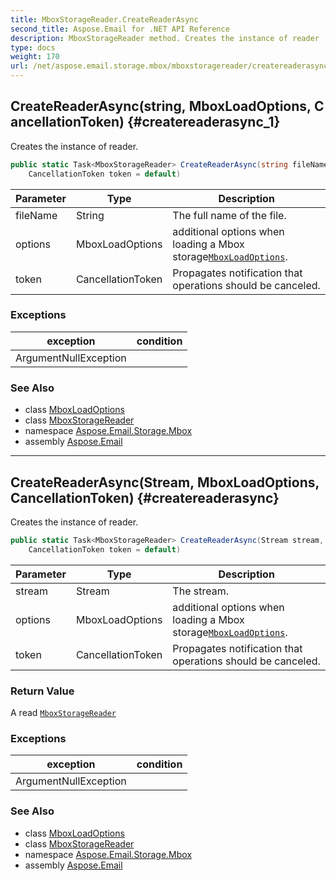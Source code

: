 ```yaml
---
title: MboxStorageReader.CreateReaderAsync
second_title: Aspose.Email for .NET API Reference
description: MboxStorageReader method. Creates the instance of reader
type: docs
weight: 170
url: /net/aspose.email.storage.mbox/mboxstoragereader/createreaderasync/
---
```

## CreateReaderAsync(string, MboxLoadOptions, CancellationToken) {#createreaderasync_1}

Creates the instance of reader.

```csharp
public static Task<MboxStorageReader> CreateReaderAsync(string fileName, MboxLoadOptions options, 
    CancellationToken token = default)
```

| Parameter | Type | Description |
| --- | --- | --- |
| fileName | String | The full name of the file. |
| options | MboxLoadOptions | additional options when loading a Mbox storage[`MboxLoadOptions`](../../mboxloadoptions/). |
| token | CancellationToken | Propagates notification that operations should be canceled. |

### Exceptions

| exception | condition |
| --- | --- |
| ArgumentNullException |  |

### See Also

* class [MboxLoadOptions](../../mboxloadoptions/)
* class [MboxStorageReader](../)
* namespace [Aspose.Email.Storage.Mbox](../../mboxstoragereader/)
* assembly [Aspose.Email](../../../)

---

## CreateReaderAsync(Stream, MboxLoadOptions, CancellationToken) {#createreaderasync}

Creates the instance of reader.

```csharp
public static Task<MboxStorageReader> CreateReaderAsync(Stream stream, MboxLoadOptions options, 
    CancellationToken token = default)
```

| Parameter | Type | Description |
| --- | --- | --- |
| stream | Stream | The stream. |
| options | MboxLoadOptions | additional options when loading a Mbox storage[`MboxLoadOptions`](../../mboxloadoptions/). |
| token | CancellationToken | Propagates notification that operations should be canceled. |

### Return Value

A read [`MboxStorageReader`](../)

### Exceptions

| exception | condition |
| --- | --- |
| ArgumentNullException |  |

### See Also

* class [MboxLoadOptions](../../mboxloadoptions/)
* class [MboxStorageReader](../)
* namespace [Aspose.Email.Storage.Mbox](../../mboxstoragereader/)
* assembly [Aspose.Email](../../../)


